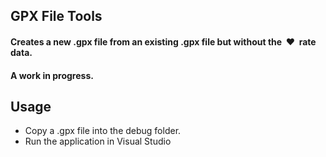 ﻿## GPX File Tools

#### Creates a new .gpx file from an existing .gpx file but without the  :heart:  rate data.

#### A work in progress.

## Usage

 - Copy a .gpx file into the debug folder.
 - Run the application in Visual Studio
